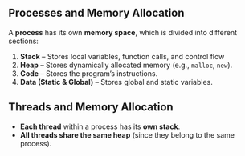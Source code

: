## Processes and Memory Allocation

A **process** has its own **memory space**, which is divided into different sections:
1. **Stack** – Stores local variables, function calls, and control flow
2. **Heap** – Stores dynamically allocated memory (e.g., `malloc`, `new`).
3. **Code** – Stores the program’s instructions.
4. **Data (Static & Global)** – Stores global and static variables.

## Threads and Memory Allocation
- **Each thread** within a process has its **own stack**.
- **All threads share the same heap** (since they belong to the same process).
